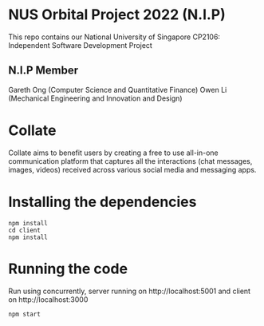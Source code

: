 # NUS Orbital Project 2022 (N.I.P)

This repo contains our
National University of Singapore CP2106: Independent Software Development Project

## N.I.P Member

Gareth Ong (Computer Science and Quantitative Finance)
Owen Li (Mechanical Engineering and Innovation and Design)

# Collate

Collate aims to benefit users by creating a free to use all-in-one communication platform that captures all the interactions (chat messages, images, videos) received across various social media and messaging apps.

# Installing the dependencies
```
npm install
cd client
npm install
```

# Running the code
Run using concurrently, server running on http://localhost:5001 and client on http://localhost:3000
```
npm start
```
